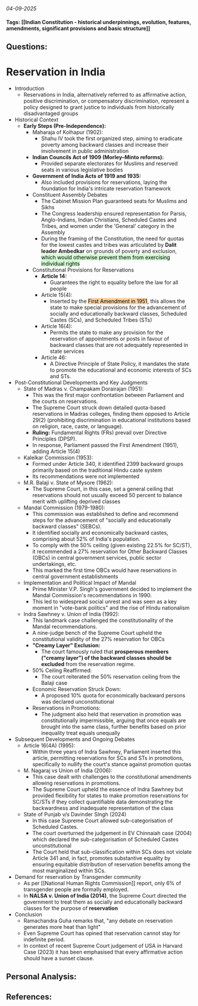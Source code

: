 *04-09-2025*
#### Tags: [[Indian Constitution - historical underpinnings, evolution, features, amendments, significant provisions and basic structure]]


## Questions:



# Reservation in India

- Introduction
	- Reservations in India, alternatively referred to as affirmative action, positive discrimination, or compensatory discrimination, represent a policy designed to grant justice to individuals from historically disadvantaged groups
- Historical Context
	- **Early Steps (Pre-Independence):**
		- Maharaja of Kolhapur (1902): 
			- Shahu IV took the first organized step, aiming to eradicate poverty among backward classes and increase their involvement in public administration
		- **Indian Councils Act of 1909 (Morley–Minto reforms):** 
			- Provided separate electorates for Muslims and reserved seats in various legislative bodies
		- **Government of India Acts of 1919 and 1935:** 
			- Also included provisions for reservations, laying the foundation for India's intricate reservation framework
		- Constituent Assembly Debates
			- The Cabinet Mission Plan guaranteed seats for Muslims and Sikhs
			- The Congress leadership ensured representation for Parsis, Anglo-Indians, Indian Christians, Scheduled Castes and Tribes, and women under the 'General' category in the Assembly
			- During the framing of the Constitution, the need for quotas for the lowest castes and tribes was articulated by **Dalit leader Ambedkar** on grounds of poverty and exclusion, <mark style="background: #BBFABBA6;">which would otherwise prevent them from exercising individual rights</mark>
		- Constitutional Provisions for Reservations
			- **Article 14:** 
				- Guarantees the right to equality before the law for all people
			- Article 15(4): 
				- Inserted by the <mark style="background: #FFB86CA6;">First Amendment in 1951</mark>, this allows the state to make special provisions for the advancement of socially and educationally backward classes, Scheduled Castes (SCs), and Scheduled Tribes (STs)
			- Article 16(4): 
				- Permits the state to make any provision for the reservation of appointments or posts in favour of backward classes that are not adequately represented in state services
			- Article 46: 
				- A Directive Principle of State Policy, it mandates the state to promote the educational and economic interests of SCs and STs.
- Post-Constitutional Developments and Key Judgments
	- State of Madras v. Champakam Dorairajan (1951): 
		- This was the first major confrontation between Parliament and the courts on reservations. 
		- The Supreme Court struck down detailed quota-based reservations in Madras colleges, finding them opposed to Article 29(2) (prohibiting discrimination in educational institutions based on religion, race, caste, or language). 
		- **Ruling:** Fundamental Rights (FRs) prevail over Directive Principles (DPSP).
		- In response, Parliament passed the First Amendment (1951), adding Article 15(4)
	- Kalelkar Commission (1953): 
		- Formed under Article 340, it identified 2399 backward groups primarily based on the traditional Hindu caste system
		- Its recommendations were not implemented
	- M.R. Balaji v. State of Mysore (1962): 
		- The Supreme Court, in this case, set a general ceiling that reservations should not usually exceed 50 percent to balance merit with uplifting deprived classes
	- Mandal Commission (1979-1980): 
		- This commission was established to define and recommend steps for the advancement of "socially and educationally backward classes" (SEBCs).
		- It identified socially and economically backward castes, comprising about 52% of India's population. 
		- To comply with the 50% ceiling (given existing 22.5% for SC/ST), it recommended a 27% reservation for Other Backward Classes (OBCs) in central government services, public sector undertakings, etc. 
		- This marked the first time OBCs would have reservations in central government establishments
	-  Implementation and Political Impact of Mandal
		- Prime Minister V.P. Singh's government decided to implement the Mandal Commission's recommendations in 1990. 
		- This led to widespread social unrest and was seen as a key moment in "vote-bank politics" and the rise of Hindu nationalism
	- Indra Sawhney v. Union of India (1992): 
		- This landmark case challenged the constitutionality of the Mandal recommendations. 
		- A nine-judge bench of the Supreme Court upheld the constitutional validity of the 27% reservation for OBCs
		- **"Creamy Layer" Exclusion:** 
			- The court famously ruled that **prosperous members ("creamy layer") of the backward classes should be excluded** from the reservation regime. 
		- 50% Ceiling Reaffirmed: 
			- The court reiterated the 50% reservation ceiling from the Balaji case
		- Economic Reservation Struck Down: 
			- A proposed 10% quota for economically backward persons was declared unconstitutional
		- Reservations in Promotions: 
			- The judgment also held that reservation in promotion was constitutionally impermissible, arguing that once equals are brought into the same class, further benefits based on prior inequality treat equals unequally
- Subsequent Developments and Ongoing Debates
	- Article 16(4A) (1995): 
		- Within three years of Indra Sawhney, Parliament inserted this article, permitting reservations for SCs and STs in promotions, specifically to nullify the court's stance against promotion quotas
	- M. Nagaraj vs Union of India (2006): 
		- This case dealt with challenges to the constitutional amendments allowing reservations in promotions. 
		- The Supreme Court upheld the essence of Indra Sawhney but provided flexibility for states to make promotion reservations for SC/STs if they collect quantifiable data demonstrating the backwardness and inadequate representation of the class
	- State of Punjab v/s Davinder SIngh (2024)
		- In this case Supreme Court allowed sub-categorisation of Scheduled Castes.
		- The court overturned the judgement in EV Chinnaiah case (2004) which declared the sub-categorisation of Scheduled Castes unconstitutional
		- The Court held that sub-classification within SCs does not violate Article 341 and, in fact, promotes substantive equality by ensuring equitable distribution of reservation benefits among the most marginalized within SCs.
- Demand for reservation by Transgender community
	- As per [[National Human Rights Commission]] report, only 6% of transgender people are formally employed.
	- In **NALSA v. Union of India (2014)**, the Supreme Court directed the government to treat them as socially and educationally backward classes for the purpose of **reservation**
- Conclusion
	- Ramachandra Guha remarks that, "any debate on reservation generates more heat than light"
	- Even Supreme Court has opined that reservation cannot stay for indefinite period.
	- In context of recent Supreme Court judgement of USA in Harvard Case (2023) it has been emphasised that every affirmative action should have a sunset clause. 




## Personal Analysis:


## References: